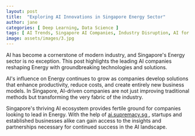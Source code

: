 ```yaml
---
layout: post
title:  "Exploring AI Innovations in Singapore Energy Sector"
author: jane
categories: [ Deep Learning, Data Science ]
tags: [ AI Trends, Singapore AI Companies, Industry Disruption, AI for Business, AI Companies ]
image: assets/images/3.jpg
---
```


AI has become a cornerstone of modern industry, and Singapore's Energy sector is no exception. This post highlights the leading AI companies reshaping Energy with groundbreaking technologies and solutions.

AI's influence on Energy continues to grow as companies develop solutions that enhance productivity, reduce costs, and create entirely new business models. In Singapore, AI-driven companies are not just improving traditional methods but transforming the very fabric of the industry.

Singapore's thriving AI ecosystem provides fertile ground for companies looking to lead in Energy. With the help of <a href="https://ai.supremacy.sg" target="_blank"> ai.supremacy.sg </a>, startups and established businesses alike can gain access to the insights and partnerships necessary for continued success in the AI landscape.

